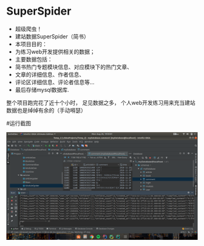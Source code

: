 # SuperSpider

 * 超级爬虫！
 * 建站数据SuperSpider（简书）
 * 本项目目的：
 * 为练习web开发提供相关的数据；
 * 主要数据包括：
 * 简书热门专题模块信息、对应模块下的热门文章、
 * 文章的详细信息、作者信息、
 * 评论区详细信息、评论者信息等...
 * 最后存储mysql数据库.


 整个项目跑完花了近十个小时， 足见数据之多， 个人web开发练习用来充当建站数据也是绰绰有余的（手动嘚瑟）
 
 
 

#运行截图



![Image](https://github.com/apknet/SuperSpider/blob/master/screenshots/Screenshot%20from%202018-08-20%2019-35-01.png)

